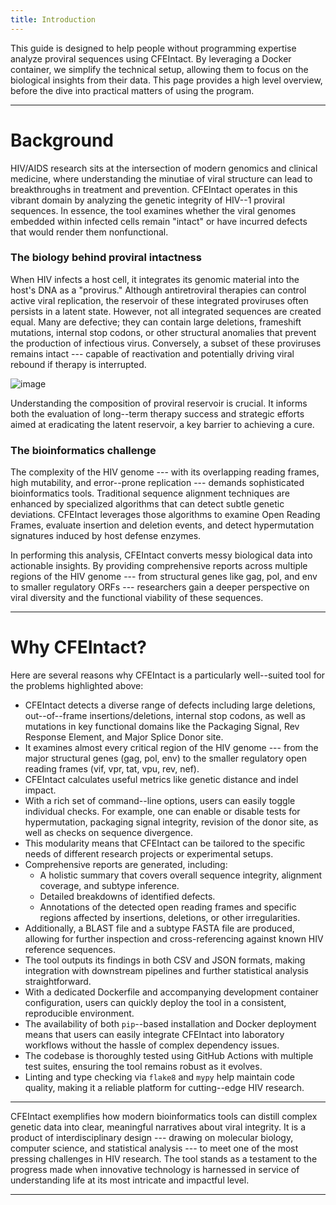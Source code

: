 ```yaml
---
title: Introduction
---
```


This guide is designed to help people without programming expertise analyze proviral sequences using CFEIntact. By leveraging a Docker container, we simplify the technical setup, allowing them to focus on the biological insights from their data. This page provides a high level overview, before the dive into practical matters of using the program.

---

# Background

HIV/AIDS research sits at the intersection of modern genomics and clinical medicine, where understanding the minutiae of viral structure can lead to breakthroughs in treatment and prevention. CFEIntact operates in this vibrant domain by analyzing the genetic integrity of HIV--1 proviral sequences. In essence, the tool examines whether the viral genomes embedded within infected cells remain "intact" or have incurred defects that would render them nonfunctional.

### The biology behind proviral intactness

When HIV infects a host cell, it integrates its genomic material into the host's DNA as a "provirus." Although antiretroviral therapies can control active viral replication, the reservoir of these integrated proviruses often persists in a latent state. However, not all integrated sequences are created equal. Many are defective; they can contain large deletions, frameshift mutations, internal stop codons, or other structural anomalies that prevent the production of infectious virus. Conversely, a subset of these proviruses remains intact --- capable of reactivation and potentially driving viral rebound if therapy is interrupted.

![image](https://s7d1.scene7.com/is/image/CENODS/09705-scicon5-hiv?&wid=400)

Understanding the composition of proviral reservoir is crucial. It informs both the evaluation of long--term therapy success and strategic efforts aimed at eradicating the latent reservoir, a key barrier to achieving a cure.

### The bioinformatics challenge

The complexity of the HIV genome --- with its overlapping reading frames, high mutability, and error--prone replication --- demands sophisticated bioinformatics tools. Traditional sequence alignment techniques are enhanced by specialized algorithms that can detect subtle genetic deviations. CFEIntact leverages those algorithms to examine Open Reading Frames, evaluate insertion and deletion events, and detect hypermutation signatures induced by host defense enzymes.

In performing this analysis, CFEIntact converts messy biological data into actionable insights. By providing comprehensive reports across multiple regions of the HIV genome --- from structural genes like gag, pol, and env to smaller regulatory ORFs --- researchers gain a deeper perspective on viral diversity and the functional viability of these sequences.

---

# Why CFEIntact?

Here are several reasons why CFEIntact is a particularly well--suited tool for the problems highlighted above:

- CFEIntact detects a diverse range of defects including large deletions, out--of--frame insertions/deletions, internal stop codons, as well as mutations in key functional domains like the Packaging Signal, Rev Response Element, and Major Splice Donor site.
- It examines almost every critical region of the HIV genome --- from the major structural genes (gag, pol, env) to the smaller regulatory open reading frames (vif, vpr, tat, vpu, rev, nef).
- CFEIntact calculates useful metrics like genetic distance and indel impact.
- With a rich set of command--line options, users can easily toggle individual checks. For example, one can enable or disable tests for hypermutation, packaging signal integrity, revision of the donor site, as well as checks on sequence divergence.
- This modularity means that CFEIntact can be tailored to the specific needs of different research projects or experimental setups.
- Comprehensive reports are generated, including:
  - A holistic summary that covers overall sequence integrity, alignment coverage, and subtype inference.
  - Detailed breakdowns of identified defects.
  - Annotations of the detected open reading frames and specific regions affected by insertions, deletions, or other irregularities.
- Additionally, a BLAST file and a subtype FASTA file are produced, allowing for further inspection and cross-referencing against known HIV reference sequences.
- The tool outputs its findings in both CSV and JSON formats, making integration with downstream pipelines and further statistical analysis straightforward.
- With a dedicated Dockerfile and accompanying development container configuration, users can quickly deploy the tool in a consistent, reproducible environment.
- The availability of both `pip`--based installation and Docker deployment means that users can easily integrate CFEIntact into laboratory workflows without the hassle of complex dependency issues.
- The codebase is thoroughly tested using GitHub Actions with multiple test suites, ensuring the tool remains robust as it evolves.
- Linting and type checking via `flake8` and `mypy` help maintain code quality, making it a reliable platform for cutting--edge HIV research.

---

CFEIntact exemplifies how modern bioinformatics tools can distill complex genetic data into clear, meaningful narratives about viral integrity. It is a product of interdisciplinary design --- drawing on molecular biology, computer science, and statistical analysis --- to meet one of the most pressing challenges in HIV research. The tool stands as a testament to the progress made when innovative technology is harnessed in service of understanding life at its most intricate and impactful level.

---



